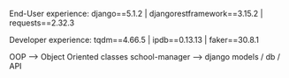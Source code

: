 End-User experience:
django==5.1.2 |
djangorestframework==3.15.2 | 
requests==2.32.3

Developer experience:
tqdm==4.66.5 | 
ipdb==0.13.13 |
faker==30.8.1

OOP --> Object Oriented classes
school-manager --> django models / db / API
